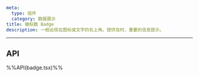 ```yaml
meta:
  type: 组件
  category: 数据展示
title: 徽标数 Badge
description: 一般出现在图标或文字的右上角。提供及时、重要的信息提示。
```
---

<!--@include: ./__demo__/basic.md-->

<!--@include: ./__demo__/alone.md-->

<!--@include: ./__demo__/dot.md-->

<!--@include: ./__demo__/text.md-->

<!--@include: ./__demo__/max.md-->

<!--@include: ./__demo__/status.md-->

<!--@include: ./__demo__/color.md-->

## API

%%API(badge.tsx)%%
